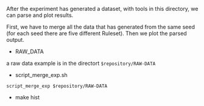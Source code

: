 After the experiment has generated a dataset, with tools in this directory, we can parse and plot results.

First, we have to merge all the data that has generated from the same seed (for each seed there are five different Ruleset). Then we plot the parsed output.

* RAW_DATA

a raw data example is in the directort ` $repository/RAW-DATA `

* script_merge_exp.sh <raw data directory>

` script_merge_exp $repository/RAW-DATA `

* make hist


